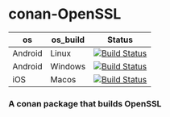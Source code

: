 # conan-OpenSSL
| os | os_build | Status |
|---|---|---|
| Android | Linux | [![Build Status](https://dev.azure.com/bjoernstresing/bjoernstresing/_apis/build/status/Tereius.conan-OpenSSL?branchName=master&jobName=Android&configuration=Android%20Linux)](https://dev.azure.com/bjoernstresing/bjoernstresing/_build/latest?definitionId=5&branchName=master) |
| Android | Windows | [![Build Status](https://dev.azure.com/bjoernstresing/bjoernstresing/_apis/build/status/Tereius.conan-OpenSSL?branchName=master&jobName=Android&configuration=Android%20Windows)](https://dev.azure.com/bjoernstresing/bjoernstresing/_build/latest?definitionId=5&branchName=master) |
| iOS | Macos | [![Build Status](https://dev.azure.com/bjoernstresing/bjoernstresing/_apis/build/status/Tereius.conan-OpenSSL?branchName=master&jobName=iOS)](https://dev.azure.com/bjoernstresing/bjoernstresing/_build/latest?definitionId=5&branchName=master) |

### A conan package that builds OpenSSL
